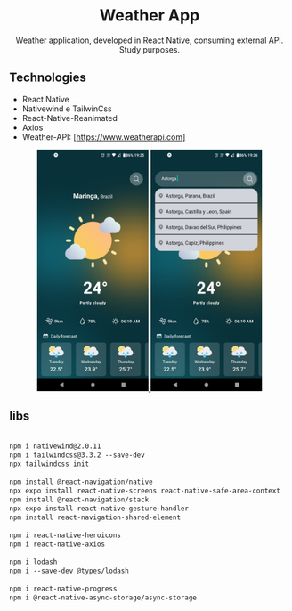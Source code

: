 

# <div align="center">
  <h1 align="center">Weather App</h1>
</div>
<p align="center">
        Weather application, developed in React Native, consuming external API. Study purposes.
    <br />
 </p>


## Technologies

- React Native
- Nativewind e TailwinCss
- React-Native-Reanimated
- Axios
- Weather-API: [https://www.weatherapi.com]


 
<div align="center">
  <a href="#">
      <img src="https://github.com/carloscazelattojr/weather-app/blob/main/assets/p1.jpeg" width="200" alt="preview" />
    <img src="https://github.com/carloscazelattojr/weather-app/blob/main/assets/p2.jpeg" width="200" alt="preview" />      
  </a>
</div>

 ## libs
 
```

npm i nativewind@2.0.11
npm i tailwindcss@3.3.2 --save-dev
npx tailwindcss init

npm install @react-navigation/native
npx expo install react-native-screens react-native-safe-area-context
npm install @react-navigation/stack
npx expo install react-native-gesture-handler
npm install react-navigation-shared-element

npm i react-native-heroicons
npm i react-native-axios

npm i lodash
npm i --save-dev @types/lodash

npm i react-native-progress
npm i @react-native-async-storage/async-storage

```
